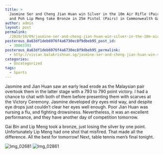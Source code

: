 ```yaml
---
title: >
  Jasmine Ser and Cheng Jian Huan win Silver in the 10m Air Rifle (Pair) ; Gai Bin
  and Poh Lip Meng take Bronze in 25m Pistol (Pairs) in Commonwealth Games
author: admin
layout: post
permalink:
  /2010/10/09/jasmine-ser-and-cheng-jian-huan-win-silver-in-the-10m-air-rifle-pair-gai-bin-and-poh-lip-meng-take-bronze-in-25m-pistol-pairs-in-commonwealth-games/
posterous_8a63df1deb6976f4a6730ec8f9dbeb95_post_id:
  - 30063393
posterous_8a63df1deb6976f4a6730ec8f9dbeb95_permalink:
  - http://vivian.balakrishnan.sg/jasmine-ser-and-cheng-jian-huan-win-silver-in
categories:
  - Uncategorized
tags:
  - Sports
---
```

<p>Jasmine and Jian Huan saw an early lead erode as the Malaysian pair overtook them in the latter stage with a 793 to 790 point victory. I had a chance to chat with both of them before presenting them with scarves at the Victory Ceremony. Jasmine developed dry eyes mid way, and despite eye drops just couldn&#8217;t clear her eyes well enough. Poor Jian Huan was nursing a flu, and fighting drowsiness. Nevertheless, it was an excellent performance, and they have another day of competition tomorrow.</p>

<p>Gai Bin and Lip Meng took a bronze, just losing the silver by one point. Unfortunately Lip Meng had one shot that misfired. That made all the difference.
All the best for tomorrow! Next, table tennis men&#8217;s final tonight.</p>

<p><img src="http://vivian.balakrishnan.sg/wp-content/uploads/2010/10/IMG_02681.jpg.scaled.1000-300x224.jpg" alt="Img_02681" />
<img src="http://vivian.balakrishnan.sg/wp-content/uploads/2010/10/IMG_02861.jpg.scaled.1000-300x224.jpg" alt="Img_02861" /></p>
